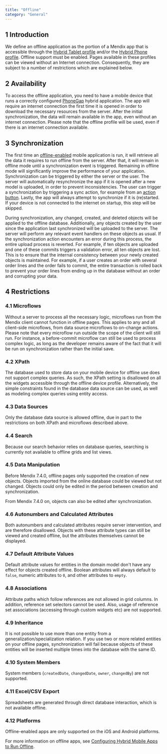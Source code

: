 ```yaml
---
title: "Offline"
category: "General"
---
```


## 1 Introduction

We define an offline application as the portion of a Mendix app that is accessible through the [Hybrid Tablet profile](hybrid-tablet-profile) and/or the [Hybrid Phone profile](hybrid-phone-profile). Offline support must be enabled. Pages available in these profiles can be viewed without an Internet connection. Consequently, they are subject to a number of restrictions which are explained below.

## 2 Availability

To access the offline application, you need to have a mobile device that runs a correctly configured [PhoneGap](http://phonegap.com/) hybrid application. The app will require an internet connection the first time it is opened in order to download the necessary resources from the server. After the initial synchronization, the data will remain available in the app, even without an internet connection. Please note that the offline profile will be used, even if there is an internet connection available.

## 3 Synchronization<a name="synchronization"></a>

The first time an [offline-enabled](configuring-hybrid-mobile-apps-to-run-offline) mobile application is run, it will retrieve all the data it requires to run offline from the server. After that, it will remain in offline mode until a synchronization event is triggered. Remaining in offline mode will significantly improve the performance of your application. Synchronization can be triggered by either the server or the user. The server will automatically resynchronize the app if it is opened after a new model is uploaded, in order to prevent inconsistencies. The user can trigger a synchronization by triggering a sync action, for example from an [action button](action-button). Lastly, the app will always attempt to synchronize if it is (re)started. If your device is not connected to the internet on startup, this step will be skipped.

During synchronization, any changed, created, and deleted objects will be applied to the offline database. Additionally, any objects created by the user since the application last synchronized will be uploaded to the server. The server will perform any relevant event handlers on these objects as usual. If the synchronization action encounters an error during this process, the entire upload process is reverted. For example, if ten objects are uploaded and one of these commits triggers a validation error, all ten objects are lost. This is to ensure that the internal consistency between your newly created objects is maintained. For example, if a user creates an order with several order lines and the order fails to commit, the entire transaction is rolled back to prevent your order lines from ending up in the database without an order and corrupting your data.

## 4 Restrictions

### 4.1 Microflows

Without a server to process all the necessary logic, microflows run from the Mendix client cannot function in offline pages. This applies to any and all client-side microflows, from data source microflows to on-change actions. Please note that every microflow run outside the scope of the client will still run. For instance, a before-commit microflow can still be used to process complex logic, as long as the developer remains aware of the fact that it will be run on synchronization rather than the initial save.

### 4.2 XPath

The database used to store data on your mobile device for offline use does not support complex queries. As such, the XPath setting is disallowed on all the widgets accessible through the offline device profile. Alternatively, the simple constraints found in the database data source can be used, as well as modeling complex queries using entity access.

### 4.3 Data Sources

Only the database data source is allowed offline, due in part to the restrictions on both XPath and microflows described above.

### 4.4 Search

Because our search behavior relies on database queries, searching is currently not available to offline grids and list views.

### 4.5 Data Manipulation

Before Mendix 7.4.0, offline pages only supported the creation of new objects. Objects imported from the online database could be viewed but not changed. Objects could only be edited in the period between creation and synchronization.

From Mendix 7.4.0 on, objects can also be edited after synchronization.

### 4.6 Autonumbers and Calculated Attributes

Both autonumbers and calculated attributes require server intervention, and are therefore disallowed. Objects with these attribute types can still be viewed and created offline, but the attributes themselves cannot be displayed.

### 4.7 Default Attribute Values

Default attribute values for entities in the domain model don't have any effect for objects created offline. Boolean attributes will always default to `false`, numeric attributes to `0`, and other attributes to `empty`.

### 4.8 Associations

Attribute paths which follow references are not allowed in grid columns. In addition, reference set selectors cannot be used.
Also, usage of reference set associations (accessing through custom widgets etc) are not supported.

### 4.9 Inheritance

It is not possible to use more than one entity from a generalization/specialization relation. If you use two or more related entities on your offline pages, synchronization will fail because objects of these entities will be inserted multiple times into the database with the same ID.

### 4.10 System Members

System members (`createdDate`, `changedDate`, `owner`, `changedBy`) are not supported.

### 4.11 Excel/CSV Export

Spreadsheets are generated through direct database interaction, which is not available offline.

### 4.12 Platforms

Offline-enabled apps are only supported on the iOS and Android platforms.

For more information on offline apps, see [Configuring Hybrid Mobile Apps to Run Offline](configuring-hybrid-mobile-apps-to-run-offline).
